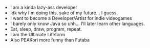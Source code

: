 - I am a kinda lazy-ass developer
- Idk why I'm doing this, sake of my future... I guess.
- I want to become a Developer/Artist for Indie videogames
- I barely only know Java so uhh... I'll later learn other languages.
- Eat, sleep, draw, program, repeat.
- I am the Ultimate Lifeform
- Also PEAKori more funny than Futaba

<!---
Do NOT ask me what games I play, I already told you, I AM THE ULTIMATE Lifeform.
--->
